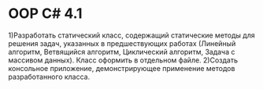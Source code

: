# OOP C# 4.1
1)Разработать статический класс, содержащий статические методы для решения задач, указанных в предшествующих работах (Линейный алгоритм, Ветвящийся алгоритм, Циклический алгоритм, Задача с массивом данных). Класс оформить в отдельном файле.
2)Создать консольное приложение, демонстрирующее применение методов разработанного класса.
